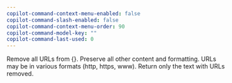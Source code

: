 ```yaml
---
copilot-command-context-menu-enabled: false
copilot-command-slash-enabled: false
copilot-command-context-menu-order: 90
copilot-command-model-key: ""
copilot-command-last-used: 0
---
```

Remove all URLs from {}. Preserve all other content and formatting. URLs may be in various formats (http, https, www). Return only the text with URLs removed.